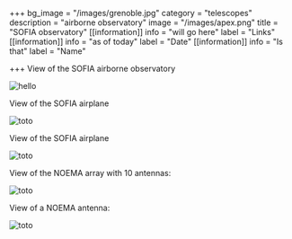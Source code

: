 +++
bg_image = "/images/grenoble.jpg"
category = "telescopes"
description = "airborne observatory"
image = "/images/apex.png"
title = "SOFIA observatory"
[[information]]
info = "will go here"
label = "Links"
[[information]]
info = "as of today"
label = "Date"
[[information]]
info = "Is that"
label = "Name"

+++
View of the SOFIA airborne observatory

![hello](/images/sofia_1.jpg)

View of the SOFIA airplane

![toto](/images/sofia_2.jpg)

View of the SOFIA airplane

![toto](/images/sofia_3.jpg)

View of the NOEMA array with 10 antennas: 

![toto](/images/noema.jpg)

View of a NOEMA antenna:

![toto](/images/noema_2.jpg)
